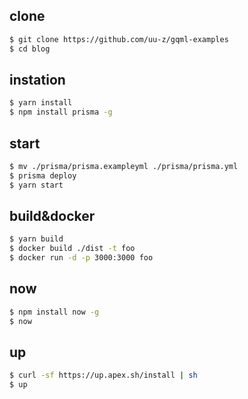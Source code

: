 ## clone

```bash
$ git clone https://github.com/uu-z/gqml-examples
$ cd blog
```

## instation

```bash
$ yarn install
$ npm install prisma -g
```

## start

```bash
$ mv ./prisma/prisma.exampleyml ./prisma/prisma.yml
$ prisma deploy
$ yarn start
```

## build&docker

```bash
$ yarn build
$ docker build ./dist -t foo
$ docker run -d -p 3000:3000 foo
```

## now

```bash
$ npm install now -g
$ now
```

## up

```bash
$ curl -sf https://up.apex.sh/install | sh
$ up
```

